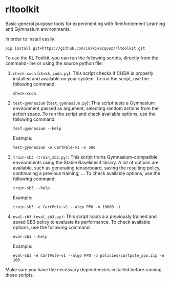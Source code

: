 # rltoolkit
Basic general purpose tools for experimenting with Reinforcement Learning and Gymnasium environments.

In order to install easily:
```
pip install git+https://github.com/inakivazquez/rltoolkit.git
```

To use the RL Toolkit, you can run the following scripts, directly from the command-line or using the source python file:

1. `check-cuda` (`check_cuda.py`): This script checks if CUDA is properly installed and available on your system. To run the script, use the following command:
    ```
    check-cuda
    ```

2. `test-gymnasium` (`test_gymnasium.py`): This script tests a Gymnasium environment passed as argument, selecting random actions from the action space. To run the script and check available options, use the following command:
    ```
    test-gymnasium --help
    ```
    Example:
    ```
    test-gymnasium -e CartPole-v1 -n 500
    ```

3. `train-sb3 (train_sb3.py)`: This script trains Gymnasium-compatible environments using  the Stable Baselines3 library. A lot of options are available, such as generating tensorboard, saving the resulting policy, continuoing a previous training, ... To check available options, use the following command:
    ```
    train-sb3 --help
    ```
    Example:
    ```
    train-sb3 -e CartPole-v1 --algo PPO -n 10000 -t
    ```

4. `eval-sb3 (eval_sb3.py)`: This script loads a a previously trained and saved SB3 policy to evaluate its performance. To check available options, use the following command:
    ```
    eval-sb3 --help
    ```
    Example:
    ```
    eval-sb3 -e CartPole-v1 --algo PPO -p policies/cartpole_ppo.zip -n 100
    ```
Make sure you have the necessary dependencies installed before running these scripts.
